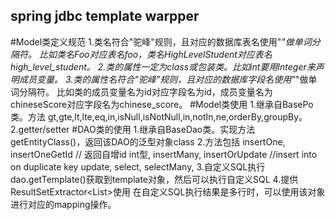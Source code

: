 ## spring jdbc template warpper
#Model类定义规范
    1.类名符合"驼峰"规则，且对应的数据库表名使用"_"做单词分隔符。
      比如类名Foo对应表名foo，类名HighLevelStudent对应表名high_level_student。
    2.类的属性一定为class或包装类。比如int要用Integer来声明成员变量。
    3.类的属性名符合"驼峰"规则，且对应的数据库字段名使用"_"做单词分隔符。
      比如类的成员变量名为id对应字段名为id，成员变量名为chineseScore对应字段名为chinese_score。
#Model类使用
    1.继承自BasePo类。方法
      gt,gte,lt,lte,eq,in,isNull,isNotNull,in,notIn,ne,orderBy,groupBy。
    2.getter/setter
#DAO类的使用
    1.继承自BaseDao类。实现方法getEntityClass()，返回该DAO的泛型对象class
    2.方法包括
      insertOne,
      insertOneGetId // 返回自增id int型,
      insertMany,
      insertOrUpdate //insert into on duplicate key update,
      select,
      selectMany,
    3.自定义SQL执行
      dao.getTemplate()获取到template对象，然后可以执行自定义SQL
    4.提供ResultSetExtractor<List<T>>使用
      在自定义SQL执行结果是多行时，可以使用该对象进行对应的mapping操作。
     
     
